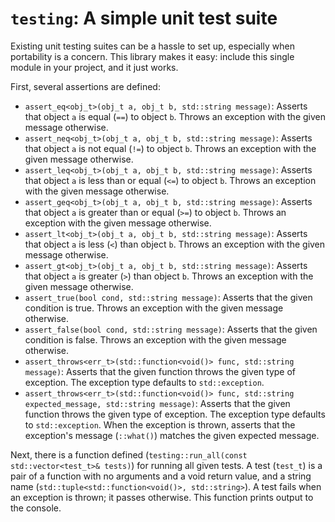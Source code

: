 # `testing`: A simple unit test suite

Existing unit testing suites can be a hassle to set up,
especially when portability is a concern.
This library makes it easy:
include this single module in your project, and it just works.

First, several assertions are defined:

* `assert_eq<obj_t>(obj_t a, obj_t b, std::string message)`:
  Asserts that object `a` is equal (`==`) to object `b`.
  Throws an exception with the given message otherwise.
* `assert_neq<obj_t>(obj_t a, obj_t b, std::string message)`:
  Asserts that object `a` is not equal (`!=`) to object `b`.
  Throws an exception with the given message otherwise.
* `assert_leq<obj_t>(obj_t a, obj_t b, std::string message)`:
  Asserts that object `a` is less than or equal (`<=`) to object `b`.
  Throws an exception with the given message otherwise.
* `assert_geq<obj_t>(obj_t a, obj_t b, std::string message)`:
  Asserts that object `a` is greater than or equal (`>=`) to object `b`.
  Throws an exception with the given message otherwise.
* `assert_lt<obj_t>(obj_t a, obj_t b, std::string message)`:
  Asserts that object `a` is less (`<`) than object `b`.
  Throws an exception with the given message otherwise.
* `assert_gt<obj_t>(obj_t a, obj_t b, std::string message)`:
  Asserts that object `a` is greater (`>`) than object `b`.
  Throws an exception with the given message otherwise.
* `assert_true(bool cond, std::string message)`:
  Asserts that the given condition is true.
  Throws an exception with the given message otherwise.
* `assert_false(bool cond, std::string message)`:
  Asserts that the given condition is false.
  Throws an exception with the given message otherwise.
* `assert_throws<err_t>(std::function<void()> func, std::string message)`:
  Asserts that the given function throws the given type of exception.
  The exception type defaults to `std::exception`.
* `assert_throws<err_t>(std::function<void()> func, std::string expected_message, std::string message)`:
  Asserts that the given function throws the given type of exception.
  The exception type defaults to `std::exception`.
  When the exception is thrown, asserts that the exception's message (`::what()`) matches the given expected message.

Next, there is a function defined (`testing::run_all(const std::vector<test_t>& tests)`) for running all given tests.
A test (`test_t`) is a pair of a function with no arguments and a void return value,
and a string name (`std::tuple<std::function<void()>, std::string>`).
A test fails when an exception is thrown; it passes otherwise.
This function prints output to the console.
